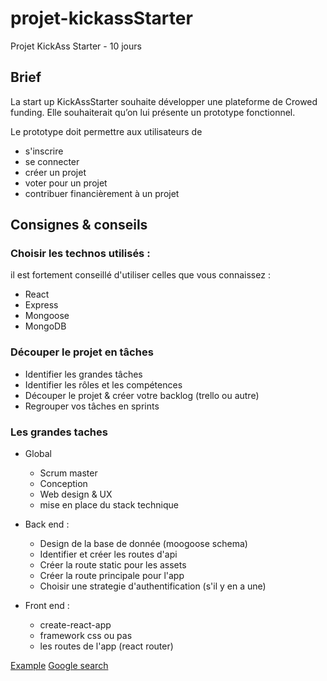 # projet-kickassStarter
Projet KickAss Starter - 10 jours

## Brief

La start up KickAssStarter souhaite développer une plateforme de Crowed funding. Elle souhaiterait qu’on lui présente un prototype fonctionnel.

Le prototype doit permettre aux utilisateurs de
- s'inscrire
- se connecter
- créer un projet
- voter pour un projet
- contribuer financièrement à un projet

## Consignes & conseils

### Choisir les technos utilisés :

il est fortement conseillé d'utiliser celles que vous connaissez :

* React
* Express
* Mongoose
* MongoDB

### Découper le projet en tâches

* Identifier les grandes tâches
* Identifier les rôles et les compétences
* Découper le projet & créer votre backlog (trello ou autre)
* Regrouper vos tâches en sprints

### Les grandes taches

* Global
  * Scrum master
  * Conception
  * Web design & UX
  * mise en place du stack technique

* Back end :
  * Design de la base de donnée (moogoose schema)
  * Identifier et créer les routes d'api
  * Créer la route static pour les assets
  * Créer la route principale pour l'app
  * Choisir une strategie d'authentification (s'il y en a une)

* Front end :
  * create-react-app
  * framework css ou pas
  * les routes de l'app (react router)




[Example](http://blog.slatepeak.com/refactoring-a-basic-authenticated-api-with-node-express-and-mongo/)
[Google search](https://www.google.fr/search?q=mongoose+delete+rules&oq=mongoose+delete+rules&aqs=chrome..69i57.7999j0j4&sourceid=chrome&ie=UTF-8#safe=off&q=github+mongoose+examples&*)
